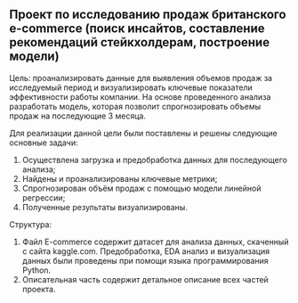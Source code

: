 ## Проект по исследованию продаж британского e-commerce (поиск инсайтов, составление рекомендаций стейкхолдерам, построение модели)

Цель: проанализировать данные для выявления объемов продаж за исследуемый период и визуализировать ключевые показатели эффективности работы компании. 
На основе проведенного анализа разработать модель, которая позволит спрогнозировать объемы продаж на последующие 3 месяца.


Для реализации данной цели были поставлены и решены следующие основные задачи:
1. Осуществлена загрузка и предобработка данных для последующего анализа;
2. Найдены и проанализированы ключевые метрики;
3. Спрогнозирован объём продаж с помощью модели линейной регрессии;
4. Полученные результаты визуализированы.

Структура:
1. Файл E-commerce содержит датасет для анализа данных, скаченный с сайта kaggle.com. Предобработка, EDA анализ и визуализация данных были проведены
при помощи языка программирования Python. 
2. Описательная часть содержит детальное описание всех частей проекта. 
